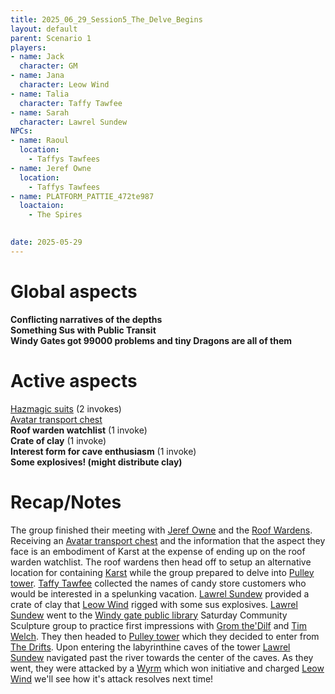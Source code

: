 ```yaml
---
title: 2025_06_29_Session5_The_Delve_Begins
layout: default
parent: Scenario 1
players:
- name: Jack
  character: GM
- name: Jana
  character: Leow Wind
- name: Talia
  character: Taffy Tawfee
- name: Sarah
  character: Lawrel Sundew
NPCs:
- name: Raoul
  location:
    - Taffys Tawfees
- name: Jeref Owne
  location:
    - Taffys Tawfees
- name: PLATFORM_PATTIE_472te987
  loactaion:
    - The Spires

    
date: 2025-05-29
---
```



# Global aspects
**Conflicting narratives of the depths** \
**Something Sus with Public Transit** \
**Windy Gates got 99000 problems and tiny Dragons are all of them** 

# Active aspects
[Hazmagic suits](/FATE_in_the_BAWG/items/Hazmagic_suits.html) (2 invokes) \
[Avatar transport chest](/FATE_in_the_BAWG/items/Avatar_transport_chest.html) \
**Roof warden watchlist** (1 invoke) \
**Crate of clay** (1 invoke) \
**Interest form for cave enthusiasm** (1 invoke) \
**Some explosives! (might distribute clay)** 

# Recap/Notes
The group finished their meeting with [Jeref Owne](/FATE_in_the_BAWG/NPCs/Jeref_Owne.html) and the [Roof Wardens](/FATE_in_the_BAWG/factions/Roof_Wardens.html). Receiving an [Avatar transport chest](/FATE_in_the_BAWG/items/Avatar_transport_chest.html) and the information that the aspect they face is an embodiment of Karst at the expense of ending up on the roof warden watchlist. The roof wardens then head off to setup an alternative location for containing [Karst](/FATE_in_the_BAWG/NPCs/Karst.html) while the group prepared to delve into [Pulley tower](/FATE_in_the_BAWG/locations/Pulley_tower.html). [Taffy Tawfee](/FATE_in_the_BAWG/PCs/taffy_tawfee.html) collected the names of candy store customers who would be interested in a spelunking vacation. [Lawrel Sundew](/FATE_in_the_BAWG/PCs/lawrel_sundew.html) provided a crate of clay that [Leow Wind](/FATE_in_the_BAWG/PCs/leow_wind.html) rigged with some sus explosives. [Lawrel Sundew](/FATE_in_the_BAWG/PCs/lawrel_sundew.html) went to the [Windy gate public library](/FATE_in_the_BAWG/locations/Windy_Gate_Public_Library.html) Saturday Community Sculpture group to practice first impressions with [Grom the'Dilf](/FATE_in_the_BAWG/NPCs/Grom_the_Dilf.html) and [Tim Welch](/FATE_in_the_BAWG/NPCs/Tim_Welch.html). They then headed to [Pulley tower](/FATE_in_the_BAWG/locations/Pulley_tower.html) which they decided to enter from [The Drifts](/FATE_in_the_BAWG/locations/The_Drifts.html). Upon entering the labyrinthine caves of the tower [Lawrel Sundew](/FATE_in_the_BAWG/PCs/lawrel_sundew.html) navigated past the river towards the center of the caves. As they went, they were attacked by a [Wyrm](/FATE_in_the_BAWG/creatures/Dragons.html) which won initiative and charged [Leow Wind](/FATE_in_the_BAWG/PCs/leow_wind.html) we'll see how it's attack resolves next time! 